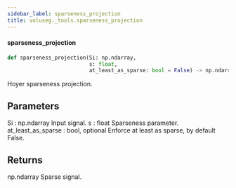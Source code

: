 ```yaml
---
sidebar_label: sparseness_projection
title: voluseg._tools.sparseness_projection
---
```


#### sparseness\_projection

```python
def sparseness_projection(Si: np.ndarray,
                          s: float,
                          at_least_as_sparse: bool = False) -> np.ndarray
```

Hoyer sparseness projection.

Parameters
----------
Si : np.ndarray
    Input signal.
s : float
    Sparseness parameter.
at_least_as_sparse : bool, optional
    Enforce at least as sparse, by default False.

Returns
-------
np.ndarray
    Sparse signal.

